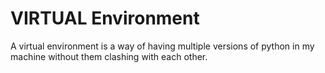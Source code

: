 # VIRTUAL Environment

A virtual environment is a way of having multiple versions of python in my machine without them clashing with each other.
